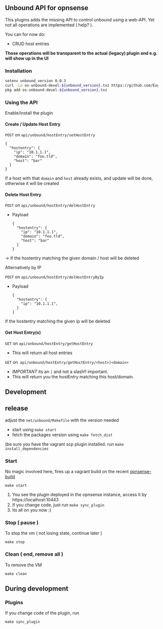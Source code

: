 ## Unbound API for opnsense

This plugins adds the missing API to control unbound using a web-API. Yet not all operations are implemented ( help? ).

You can for now do:
 
  - CRUD host entries
  
**Those operations will be transparent to the actual (legacy) plugin and e.g. will show up in the UI**  
  
### Installation

```bash
setenv unbound_version 0.0.3
curl -Lo os-unbound-devel-${unbound_version}.txz https://github.com/EugenMayer/opnsense-unbound-plugin/raw/master/dist/os-unbound-devel-${unbound_version}.txz
pkg add os-unbound-devel-${unbound_version}.txz
```
    
### Using the API

Enable/install the plugin

#### Create / Update Host Entry

`POST` on `api/unbound/hostEntry/setHostEntry`
```
{
  "hostentry": { 
    "ip": "10.1.1.1",
    "domain": "foo.tld",
    "host": "bar"
  }
}
```

If a host with that `domain` and `host` already exists, and update will be done, otherwise it will be created 


#### Delete Host Entry

`POST`  on `api/unbound/hostEntry/delHostEntry`
- Payload
    ```
    {
      "hostentry": { 
        "ip": "10.1.1.1",
        "domain": "foo.tld",
        "host": "bar"
      }
    }
    ```

-> If the hostentry matching the given domain / host will be deleted


Alternatively by IP

`POST`  on `api/unbound/hostEntry/delHostEntryByIp`
- Payload
    ```
    {
      "hostentry": { 
        "ip": "10.1.1.1",
      }
    }
    ```

If the hostentry matching the given ip will be deleted

#### Get Host Entry(s)

`GET` on `api/unbound/hostEntry/getHostEntry` 
- This will return all host entries

`GET` on` api/unbound/hostEntry/getHostEntry/<host>|<domain>`
- *IMPORTANT* its an `|` and not a slash!! important.
- This will return you the hostEntry matching this host/domain. 

## Development

## release
adjust the `net/unbound/Makefile` with the version needed
- start using `make start`
- fetch the packages version using `make fetch_dist`

(be sure you have the vagrant scp plugin installed. run `make install_dependencies`

### Start

No magic involved here, fires up a vagrant build on the recent [opnsense-build](https://app.vagrantup.com/eugenmayer/boxes/opnsense)

```
make start
```

1. You see the plugin deployed in the opnsense instance, access it by https://localhost:10443
2. If you change code, just run `make sync_plugin`
3. Its all on you now :)

### Stop ( pause )
To stop the vm ( not losing state, continue later )
```   
make stop
```

### Clean ( end, remove all )
To remove the VM
```
make clean
```

## During development

### Plugins

If you change code of the plugin, run

    make sync_plugin
